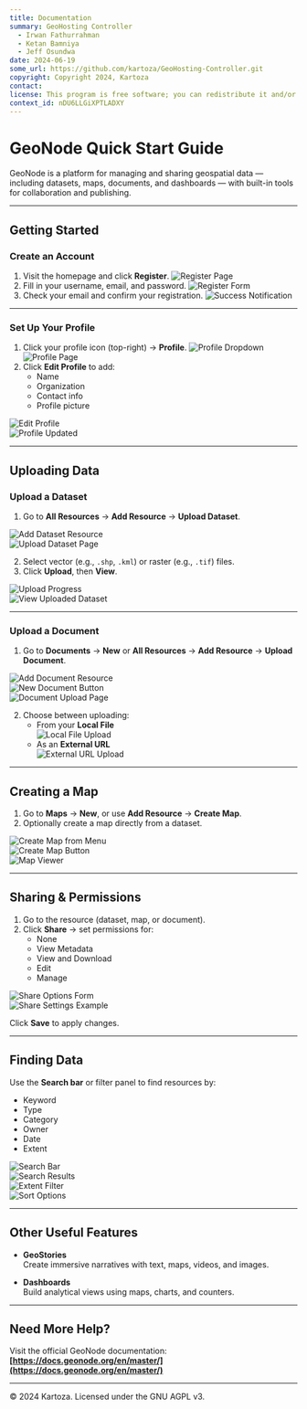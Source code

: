 ```yaml
---
title: Documentation
summary: GeoHosting Controller
  - Irwan Fathurrahman
  - Ketan Bamniya
  - Jeff Osundwa
date: 2024-06-19
some_url: https://github.com/kartoza/GeoHosting-Controller.git
copyright: Copyright 2024, Kartoza
contact:
license: This program is free software; you can redistribute it and/or modify it under the terms of the GNU Affero General Public License as published by the Free Software Foundation; either version 3 of the License, or (at your option) any later version.
context_id: nDU6LLGiXPTLADXY
---
```


# GeoNode Quick Start Guide

GeoNode is a platform for managing and sharing geospatial data — including datasets, maps, documents, and dashboards — with built-in tools for collaboration and publishing.

---

## Getting Started

### Create an Account

1. Visit the homepage and click **Register**.
![Register Page](./img/geonode-guide-img-1.png)
2. Fill in your username, email, and password.
![Register Form](./img/geonode-guide-img-2.png)  
3. Check your email and confirm your registration.
![Success Notification](./img/geonode-guide-img-3.png)

---

### Set Up Your Profile

1. Click your profile icon (top-right) → **Profile**.
![Profile Dropdown](./img/geonode-guide-img-6.png)  
![Profile Page](./img/geonode-guide-img-7.png)
2. Click **Edit Profile** to add:
   - Name
   - Organization
   - Contact info
   - Profile picture

  
![Edit Profile](./img/geonode-guide-img-9.png)  
![Profile Updated](./img/geonode-guide-img-10.png)

---

## Uploading Data

### Upload a Dataset

1. Go to **All Resources** → **Add Resource** → **Upload Dataset**.

![Add Dataset Resource](./img/geonode-guide-img-27.png)  
![Upload Dataset Page](./img/geonode-guide-img-29.png)

2. Select vector (e.g., `.shp`, `.kml`) or raster (e.g., `.tif`) files.
3. Click **Upload**, then **View**.

![Upload Progress](./img/geonode-guide-img-30.png)  
![View Uploaded Dataset](./img/geonode-guide-img-31.png)

---

### Upload a Document

1. Go to **Documents** → **New** or **All Resources** → **Add Resource** → **Upload Document**.

![Add Document Resource](./img/geonode-guide-img-20.png)  
![New Document Button](./img/geonode-guide-img-21.png)  
![Document Upload Page](./img/geonode-guide-img-22.png)

2. Choose between uploading:
   - From your **Local File**  
     ![Local File Upload](./img/geonode-guide-img-23.png)
   - As an **External URL**  
     ![External URL Upload](./img/geonode-guide-img-24.png)

---

## Creating a Map

1. Go to **Maps** → **New**, or use **Add Resource** → **Create Map**.
2. Optionally create a map directly from a dataset.

![Create Map from Menu](./img/geonode-guide-img-32.png)  
![Create Map Button](./img/geonode-guide-img-33.png)  
![Map Viewer](./img/geonode-guide-img-34.png)

---

## Sharing & Permissions

1. Go to the resource (dataset, map, or document).
2. Click **Share** → set permissions for:
   - None
   - View Metadata
   - View and Download
   - Edit
   - Manage

![Share Options Form](./img/geonode-guide-img-25.png)  
![Share Settings Example](./img/geonode-guide-img-26.png)

Click **Save** to apply changes.

---

## Finding Data

Use the **Search bar** or filter panel to find resources by:

- Keyword
- Type
- Category
- Owner
- Date
- Extent

![Search Bar](./img/geonode-guide-img-16.png)  
![Search Results](./img/geonode-guide-img-17.png)  
![Extent Filter](./img/geonode-guide-img-18.png)  
![Sort Options](./img/geonode-guide-img-19.png)

---

## Other Useful Features

- **GeoStories**  
  Create immersive narratives with text, maps, videos, and images.

- **Dashboards**  
  Build analytical views using maps, charts, and counters.

---

## Need More Help?

Visit the official GeoNode documentation:  
**[https://docs.geonode.org/en/master/](https://docs.geonode.org/en/master/)**

---

© 2024 Kartoza. Licensed under the GNU AGPL v3.